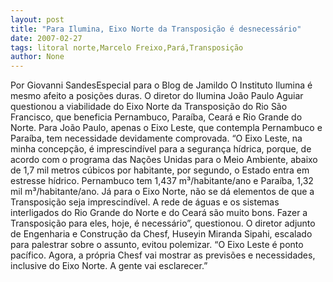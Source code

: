 ```yaml
---
layout: post
title: "Para Ilumina, Eixo Norte da Transposição é desnecessário"
date: 2007-02-27
tags: litoral norte,Marcelo Freixo,Pará,Transposição
author: None
---
```

Por Giovanni SandesEspecial para&nbsp;o Blog de Jamildo
O Instituto Ilumina é mesmo afeito a posições duras. O diretor do Ilumina João Paulo Aguiar questionou a viabilidade do Eixo Norte da Transposição do Rio São Francisco, que beneficia Pernambuco, Paraíba, Ceará e Rio Grande do Norte. Para João Paulo, apenas o Eixo Leste, que contempla Pernambuco e Paraíba, tem necessidade devidamente comprovada.
“O Eixo Leste, na minha concepção, é imprescindível para a segurança hídrica, porque, de acordo com o programa das Nações Unidas para o Meio Ambiente, abaixo de 1,7 mil metros cúbicos por habitante, por segundo, o Estado entra em estresse hídrico. Pernambuco tem 1,437 m³/habitante/ano e Paraíba, 1,32 mil m³/habitante/ano. Já para o Eixo Norte, não se dá elementos de que a Transposição seja imprescindível. A rede de águas e os sistemas interligados do Rio Grande do Norte e do Ceará são muito bons. Fazer a Transposição para eles, hoje, é necessário”, questionou.
O diretor adjunto de Engenharia e Construção da Chesf, Huseyin Miranda Sipahi, escalado para palestrar sobre o assunto, evitou polemizar. “O Eixo Leste é ponto pacífico. Agora, a própria Chesf vai mostrar as previsões e necessidades, inclusive do Eixo Norte. A gente vai esclarecer.” 